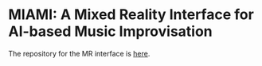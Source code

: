 # MIAMI: A Mixed Reality Interface for AI-based Music Improvisation

The repository for the MR interface is [here](https://github.com/ryorod/MIAMI_MR-interface).
